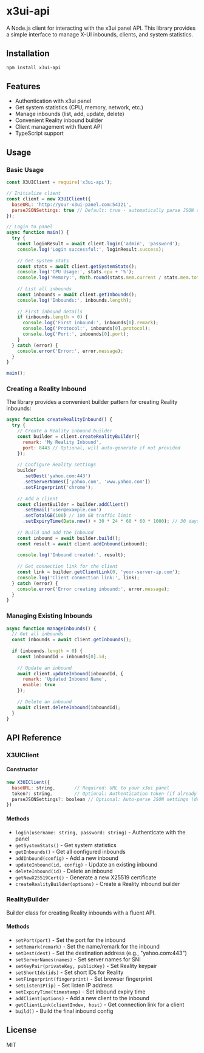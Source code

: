 # x3ui-api

A Node.js client for interacting with the x3ui panel API. This library provides a simple interface to manage X-UI inbounds, clients, and system statistics.

## Installation

```bash
npm install x3ui-api
```

## Features

- Authentication with x3ui panel
- Get system statistics (CPU, memory, network, etc.)
- Manage inbounds (list, add, update, delete)
- Convenient Reality inbound builder
- Client management with fluent API
- TypeScript support

## Usage

### Basic Usage

```javascript
const X3UIClient = require('x3ui-api');

// Initialize client
const client = new X3UIClient({
  baseURL: 'http://your-x3ui-panel.com:54321',
  parseJSONSettings: true // Default: true - automatically parse JSON settings
});

// Login to panel
async function main() {
  try {
    const loginResult = await client.login('admin', 'password');
    console.log('Login successful:', loginResult.success);
    
    // Get system stats
    const stats = await client.getSystemStats();
    console.log('CPU Usage:', stats.cpu + '%');
    console.log('Memory:', Math.round(stats.mem.current / stats.mem.total * 100) + '%');
    
    // List all inbounds
    const inbounds = await client.getInbounds();
    console.log('Inbounds:', inbounds.length);
    
    // First inbound details
    if (inbounds.length > 0) {
      console.log('First inbound:', inbounds[0].remark);
      console.log('Protocol:', inbounds[0].protocol);
      console.log('Port:', inbounds[0].port);
    }
  } catch (error) {
    console.error('Error:', error.message);
  }
}

main();
```

### Creating a Reality Inbound

The library provides a convenient builder pattern for creating Reality inbounds:

```javascript
async function createRealityInbound() {
  try {
    // Create a Reality inbound builder
    const builder = client.createRealityBuilder({
      remark: 'My Reality Inbound',
      port: 8443 // Optional, will auto-generate if not provided
    });
    
    // Configure Reality settings
    builder
      .setDest('yahoo.com:443')
      .setServerNames(['yahoo.com', 'www.yahoo.com'])
      .setFingerprint('chrome');
    
    // Add a client
    const clientBuilder = builder.addClient()
      .setEmail('user@example.com')
      .setTotalGB(100) // 100 GB traffic limit
      .setExpiryTime(Date.now() + 30 * 24 * 60 * 60 * 1000); // 30 days
    
    // Build and add the inbound
    const inbound = await builder.build();
    const result = await client.addInbound(inbound);
    
    console.log('Inbound created:', result);
    
    // Get connection link for the client
    const link = builder.getClientLink(0, 'your-server-ip.com');
    console.log('Client connection link:', link);
  } catch (error) {
    console.error('Error creating inbound:', error.message);
  }
}
```

### Managing Existing Inbounds

```javascript
async function manageInbounds() {
  // Get all inbounds
  const inbounds = await client.getInbounds();
  
  if (inbounds.length > 0) {
    const inboundId = inbounds[0].id;
    
    // Update an inbound
    await client.updateInbound(inboundId, {
      remark: 'Updated Inbound Name',
      enable: true
    });
    
    // Delete an inbound
    await client.deleteInbound(inboundId);
  }
}
```

## API Reference

### X3UIClient

#### Constructor

```javascript
new X3UIClient({
  baseURL: string,       // Required: URL to your x3ui panel
  token?: string,        // Optional: Authentication token (if already logged in)
  parseJSONSettings?: boolean // Optional: Auto-parse JSON settings (default: true)
})
```

#### Methods

- `login(username: string, password: string)` - Authenticate with the panel
- `getSystemStats()` - Get system statistics
- `getInbounds()` - Get all configured inbounds
- `addInbound(config)` - Add a new inbound
- `updateInbound(id, config)` - Update an existing inbound
- `deleteInbound(id)` - Delete an inbound
- `getNewX25519Cert()` - Generate a new X25519 certificate
- `createRealityBuilder(options)` - Create a Reality inbound builder

### RealityBuilder

Builder class for creating Reality inbounds with a fluent API.

#### Methods

- `setPort(port)` - Set the port for the inbound
- `setRemark(remark)` - Set the name/remark for the inbound
- `setDest(dest)` - Set the destination address (e.g., "yahoo.com:443")
- `setServerNames(names)` - Set server names for SNI
- `setKeyPair(privateKey, publicKey)` - Set Reality keypair
- `setShortIds(ids)` - Set short IDs for Reality
- `setFingerprint(fingerprint)` - Set browser fingerprint
- `setListenIP(ip)` - Set listen IP address
- `setExpiryTime(timestamp)` - Set inbound expiry time
- `addClient(options)` - Add a new client to the inbound
- `getClientLink(clientIndex, host)` - Get connection link for a client
- `build()` - Build the final inbound config

## License

MIT
